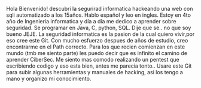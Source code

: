 Hola Bienvenido!
descubri la segurirad informatica hackeando una web con sqli automatizado a los 15años. Hablo español y leo en ingles.
Estoy en 4to año de Ingenieria informatica y día a día me dedico a aprender sobre seguridad. 
Se programar en Java, C, python, SQL. Dije que se.. no que soy bueno JEJE.
La seguridad informatica es la pasion de la cual quiero vivir,por eso cree este Git.
Con mucho esfuerzo despues de años de estudio, creo encontrarme en el Path correcto. 
Para los que recien comienzan en este mundo (tmb me siento parte) les puedo decir que es infinito el camino de aprender CiberSec. 
Me siento mas comodo realizando un pentest que escribiendo codigo y eso esta bien, antes me parecia tonto..
Usare este Git para subir algunas herramientas y manuales de hacking, asi los tengo a mano y organizo mi conocimiento.
